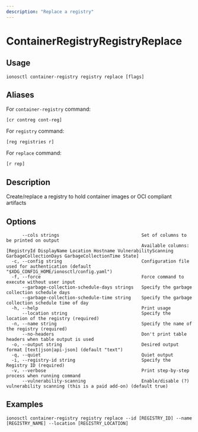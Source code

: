 ```yaml
---
description: "Replace a registry"
---
```


# ContainerRegistryRegistryReplace

## Usage

```text
ionosctl container-registry registry replace [flags]
```

## Aliases

For `container-registry` command:

```text
[cr contreg cont-reg]
```

For `registry` command:

```text
[reg registries r]
```

For `replace` command:

```text
[r rep]
```

## Description

Create/replace a registry to hold container images or OCI compliant artifacts

## Options

```text
      --cols strings                               Set of columns to be printed on output 
                                                   Available columns: [RegistryId DisplayName Location Hostname VulnerabilityScanning GarbageCollectionDays GarbageCollectionTime State]
  -c, --config string                              Configuration file used for authentication (default "$XDG_CONFIG_HOME/ionosctl/config.yaml")
  -f, --force                                      Force command to execute without user input
      --garbage-collection-schedule-days strings   Specify the garbage collection schedule days
      --garbage-collection-schedule-time string    Specify the garbage collection schedule time of day
  -h, --help                                       Print usage
      --location string                            Specify the location of the registry (required)
  -n, --name string                                Specify the name of the registry (required)
      --no-headers                                 Don't print table headers when table output is used
  -o, --output string                              Desired output format [text|json|api-json] (default "text")
  -q, --quiet                                      Quiet output
  -i, --registry-id string                         Specify the Registry ID (required)
  -v, --verbose                                    Print step-by-step process when running command
      --vulnerability-scanning                     Enable/disable (?) vulnerability scanning (this is a paid add-on) (default true)
```

## Examples

```text
ionosctl container-registry registry replace --id [REGISTRY_ID] --name [REGISTRY_NAME] --location [REGISTRY_LOCATION]
```

